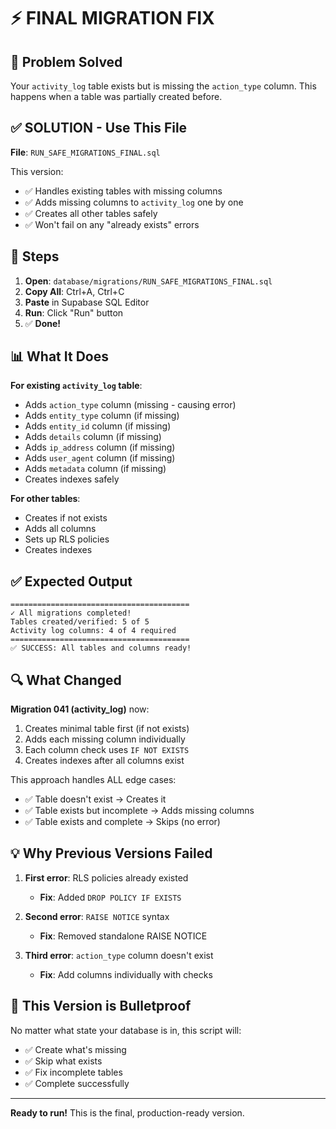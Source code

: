 # ⚡ FINAL MIGRATION FIX

## 🎯 Problem Solved

Your `activity_log` table exists but is missing the `action_type` column. This happens when a table was partially created before.

## ✅ SOLUTION - Use This File

**File**: `RUN_SAFE_MIGRATIONS_FINAL.sql`

This version:
- ✅ Handles existing tables with missing columns
- ✅ Adds missing columns to `activity_log` one by one
- ✅ Creates all other tables safely
- ✅ Won't fail on any "already exists" errors

## 🚀 Steps

1. **Open**: `database/migrations/RUN_SAFE_MIGRATIONS_FINAL.sql`
2. **Copy All**: Ctrl+A, Ctrl+C
3. **Paste** in Supabase SQL Editor
4. **Run**: Click "Run" button
5. ✅ **Done!**

## 📊 What It Does

**For existing `activity_log` table**:
- Adds `action_type` column (missing - causing error)
- Adds `entity_type` column (if missing)
- Adds `entity_id` column (if missing)
- Adds `details` column (if missing)
- Adds `ip_address` column (if missing)
- Adds `user_agent` column (if missing)
- Adds `metadata` column (if missing)
- Creates indexes safely

**For other tables**:
- Creates if not exists
- Adds all columns
- Sets up RLS policies
- Creates indexes

## ✅ Expected Output

```
========================================
✓ All migrations completed!
Tables created/verified: 5 of 5
Activity log columns: 4 of 4 required
========================================
✅ SUCCESS: All tables and columns ready!
```

## 🔍 What Changed

**Migration 041 (activity_log)** now:
1. Creates minimal table first (if not exists)
2. Adds each missing column individually
3. Each column check uses `IF NOT EXISTS`
4. Creates indexes after all columns exist

This approach handles ALL edge cases:
- ✅ Table doesn't exist → Creates it
- ✅ Table exists but incomplete → Adds missing columns
- ✅ Table exists and complete → Skips (no error)

## 💡 Why Previous Versions Failed

1. **First error**: RLS policies already existed
   - **Fix**: Added `DROP POLICY IF EXISTS`

2. **Second error**: `RAISE NOTICE` syntax
   - **Fix**: Removed standalone RAISE NOTICE

3. **Third error**: `action_type` column doesn't exist
   - **Fix**: Add columns individually with checks

## 🎯 This Version is Bulletproof

No matter what state your database is in, this script will:
- ✅ Create what's missing
- ✅ Skip what exists
- ✅ Fix incomplete tables
- ✅ Complete successfully

---

**Ready to run!** This is the final, production-ready version.
